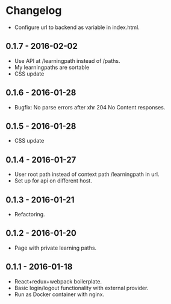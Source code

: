 # Changelog

* Configure url to backend as variable in index.html.

## 0.1.7 - 2016-02-02

* Use API at /learningpath instead of /paths.
* My learningpaths are sortable
* CSS update

## 0.1.6 - 2016-01-28

* Bugfix: No parse errors after xhr 204 No Content responses.

## 0.1.5 - 2016-01-28

* CSS update

## 0.1.4 - 2016-01-27

* User root path instead of context path /learningpath in url.
* Set up for api on different host.

## 0.1.3 - 2016-01-21

* Refactoring.

## 0.1.2 - 2016-01-20

* Page with private learning paths.

## 0.1.1 - 2016-01-18

* React+redux+webpack boilerplate.
* Basic login/logout functionality with external provider.
* Run as Docker container with nginx.
